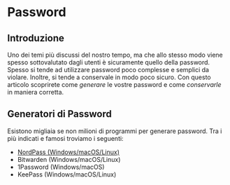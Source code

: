 # Password

## Introduzione

Uno dei temi più discussi del nostro tempo, ma che allo stesso modo viene spesso sottovalutato dagli utenti è sicuramente quello della password. Spesso si tende ad utilizzare password poco complesse e semplici da violare. Inoltre, si tende a conservale in modo poco sicuro.
Con questo articolo scoprirete come _generare_ le vostre password e come _conservarle_ in maniera corretta.

## Generatori di Password

Esistono migliaia se non milioni di programmi per generare password. Tra i più indicati e famosi troviamo i seguenti:

- [NordPass (Windows/macOS/Linux)](https://nordpass.com/?utm_source=google&utm_medium=cpc&utm_campaign=10508415118&utm_content=103935798197&utm_term=nordpass&gclid=EAIaIQobChMIqpKMzdfi-QIVRpnVCh0_jA5WEAAYASAAEgK88fD_BwE)
- Bitwarden (Windows/macOS/Linux)
- 1Password (Windows/macOS)
- KeePass (Windows/macOS/Linux)
